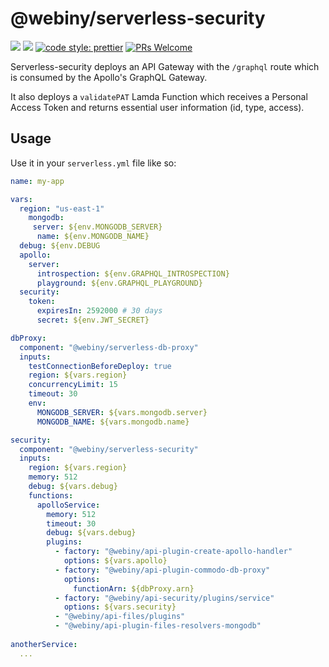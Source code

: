 # @webiny/serverless-security
[![](https://img.shields.io/npm/dw/@webiny/serverless-security.svg)](https://www.npmjs.com/package/@webiny/serverless-security) 
[![](https://img.shields.io/npm/v/@webiny/serverless-security.svg)](https://www.npmjs.com/package/@webiny/serverless-security)
[![code style: prettier](https://img.shields.io/badge/code_style-prettier-ff69b4.svg?style=flat-square)](https://github.com/prettier/prettier)
[![PRs Welcome](https://img.shields.io/badge/PRs-welcome-brightgreen.svg?style=flat-square)](http://makeapullrequest.com) 

Serverless-security deploys an API Gateway with  the `/graphql` route which is consumed by the Apollo's GraphQL Gateway.

It also deploys a `validatePAT` Lamda Function which receives a Personal Access Token and returns essential user information (id, type, access).

## Usage
Use it in your `serverless.yml` file like so:

```yaml
name: my-app

vars:
  region: "us-east-1"
    mongodb:
     server: ${env.MONGODB_SERVER}
      name: ${env.MONGODB_NAME}
  debug: ${env.DEBUG
  apollo:
    server:
      introspection: ${env.GRAPHQL_INTROSPECTION}
      playground: ${env.GRAPHQL_PLAYGROUND}
  security:
    token:
      expiresIn: 2592000 # 30 days
      secret: ${env.JWT_SECRET}

dbProxy:
  component: "@webiny/serverless-db-proxy"
  inputs:
    testConnectionBeforeDeploy: true
    region: ${vars.region}
    concurrencyLimit: 15
    timeout: 30
    env:
      MONGODB_SERVER: ${vars.mongodb.server}
      MONGODB_NAME: ${vars.mongodb.name}

security:
  component: "@webiny/serverless-security"
  inputs:
    region: ${vars.region}
    memory: 512
    debug: ${vars.debug}
    functions:
      apolloService:
        memory: 512
        timeout: 30
        debug: ${vars.debug}
        plugins:
          - factory: "@webiny/api-plugin-create-apollo-handler"
            options: ${vars.apollo}
          - factory: "@webiny/api-plugin-commodo-db-proxy"
            options:
              functionArn: ${dbProxy.arn}
          - factory: "@webiny/api-security/plugins/service"
            options: ${vars.security}
          - "@webiny/api-files/plugins"
          - "@webiny/api-plugin-files-resolvers-mongodb"
    
anotherService:
  ...    
```

